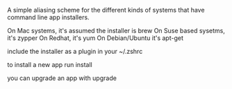 A simple aliasing scheme for the different kinds of systems
that have command line app installers.

On Mac systems, it's assumed the installer is brew
On Suse based sysetms, it's zypper
On Redhat, it's yum
On Debian/Ubuntu it's apt-get

include the installer as a plugin in your ~/.zshrc

to install a new app run
install <app>

you can upgrade an app with
upgrade <app>
